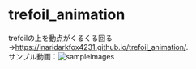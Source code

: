 # trefoil_animation
trefoilの上を動点がくるくる回る→https://inaridarkfox4231.github.io/trefoil_animation/.  
サンプル動画：![sampleimages](https://github.com/inaridarkfox4231/trefoil_animation/tree/master/movie)
